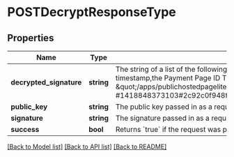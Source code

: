 # POSTDecryptResponseType

## Properties
Name | Type | Description | Notes
------------ | ------------- | ------------- | -------------
**decrypted_signature** | **string** | The string of a list of the following items: Payment Pages 2.0 URL, tenant ID, timestamp,the Payment Page ID  The items are separated by &#39;#&#39;, e.g., \&quot;/apps/publichostedpagelite.do#12271#rvBp1AxBJwk6FrT7aqFuABIINiRbwJCc #1418848373103#2c92c0f948f899\&quot; | [optional] 
**public_key** | **string** | The public key passed in as a request parameter. | [optional] 
**signature** | **string** | The signature passed in as a request parameter. | [optional] 
**success** | **bool** | Returns &#x60;true&#x60; if the request was processed successfully. | [optional] 

[[Back to Model list]](../README.md#documentation-for-models) [[Back to API list]](../README.md#documentation-for-api-endpoints) [[Back to README]](../README.md)


